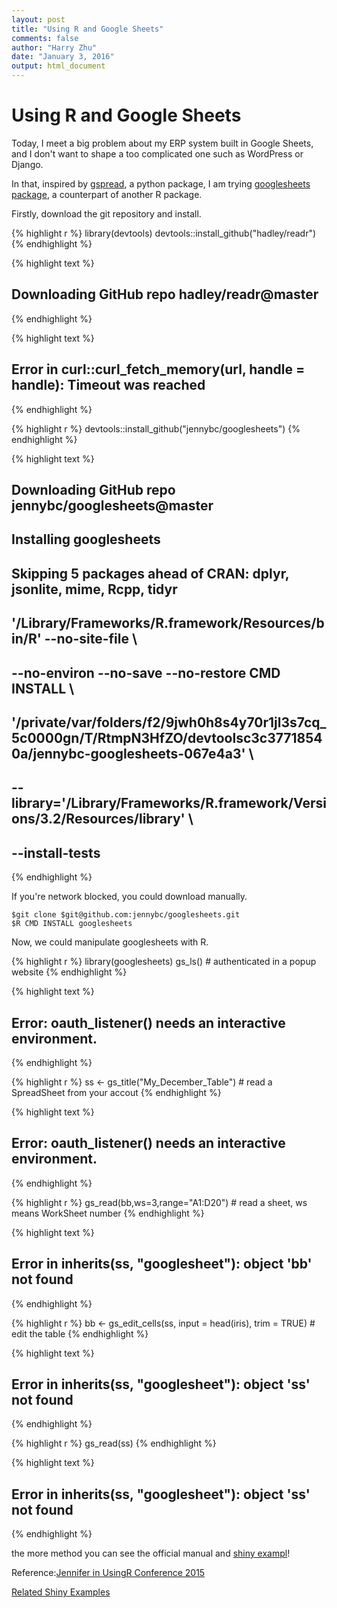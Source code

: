 ```yaml
---
layout: post
title: "Using R and Google Sheets"
comments: false
author: "Harry Zhu"
date: "January 3, 2016"
output: html_document
---
```

# Using R and Google Sheets

Today, I meet a big problem about my ERP system built in Google Sheets, and I don't want to shape a too complicated one such as WordPress or Django.

In that, inspired by [gspread](https://github.com/burnash/gspread), a python package, I am trying [googlesheets package](https://github.com/jennybc/googlesheets), a counterpart of another R package.

Firstly, download the git repository and install.


{% highlight r %}
library(devtools)
devtools::install_github("hadley/readr")
{% endhighlight %}



{% highlight text %}
## Downloading GitHub repo hadley/readr@master
{% endhighlight %}



{% highlight text %}
## Error in curl::curl_fetch_memory(url, handle = handle): Timeout was reached
{% endhighlight %}



{% highlight r %}
devtools::install_github("jennybc/googlesheets")
{% endhighlight %}



{% highlight text %}
## Downloading GitHub repo jennybc/googlesheets@master
## Installing googlesheets
## Skipping 5 packages ahead of CRAN: dplyr, jsonlite, mime, Rcpp, tidyr
## '/Library/Frameworks/R.framework/Resources/bin/R' --no-site-file  \
##   --no-environ --no-save --no-restore CMD INSTALL  \
##   '/private/var/folders/f2/9jwh0h8s4y70r1jl3s7cq_5c0000gn/T/RtmpN3HfZO/devtoolsc3c37718540a/jennybc-googlesheets-067e4a3'  \
##   --library='/Library/Frameworks/R.framework/Versions/3.2/Resources/library'  \
##   --install-tests
{% endhighlight %}

If you're network blocked, you could download manually.

```
$git clone $git@github.com:jennybc/googlesheets.git
$R CMD INSTALL googlesheets
```
Now, we could manipulate googlesheets with R.

{% highlight r %}
library(googlesheets)
gs_ls()                           # authenticated in a popup website
{% endhighlight %}



{% highlight text %}
## Error: oauth_listener() needs an interactive environment.
{% endhighlight %}



{% highlight r %}
ss <- gs_title("My_December_Table") # read a SpreadSheet from your accout
{% endhighlight %}



{% highlight text %}
## Error: oauth_listener() needs an interactive environment.
{% endhighlight %}



{% highlight r %}
gs_read(bb,ws=3,range="A1:D20")    # read a sheet, ws means WorkSheet number
{% endhighlight %}



{% highlight text %}
## Error in inherits(ss, "googlesheet"): object 'bb' not found
{% endhighlight %}



{% highlight r %}
bb <- gs_edit_cells(ss, input = head(iris), trim = TRUE) # edit the table
{% endhighlight %}



{% highlight text %}
## Error in inherits(ss, "googlesheet"): object 'ss' not found
{% endhighlight %}



{% highlight r %}
gs_read(ss)
{% endhighlight %}



{% highlight text %}
## Error in inherits(ss, "googlesheet"): object 'ss' not found
{% endhighlight %}

the more method you can see the official manual and [shiny exampl](https://jennybc.shinyapps.io/10_read-write-private-sheet)!

Reference:[Jennifer in UsingR Conference 2015](https://speakerdeck.com/jennybc/googlesheets-talk-at-user2015)

[Related Shiny Examples](https://github.com/jennybc/googlesheets/tree/master/inst/shiny-examples)
<script async class="speakerdeck-embed" data-id="f54a8a6044934d4187118a0ecb1cca16" data-ratio="1.33333333333333" src="//speakerdeck.com/assets/embed.js"></script>
